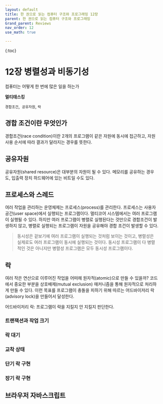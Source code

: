 ```yaml
---
layout: default
title: 한 권으로 읽는 컴퓨터 구조와 프로그래밍 12장
parent: 한 권으로 읽는 컴퓨터 구조와 프로그래밍
Grand_parent: Reviews
nav_order: 12
use_math: true

---
```






{:toc}

# 12장 병렬성과 비동기성

컴퓨터는 어떻게 한 번에 많은 일을 하는가



**멀티태스킹**



`경합조건`,` 공유자원`, `락`



## 경합 조건이란 무엇인가

경합조건(race condition)이란 2개의 프로그램이 같은 자원에 동시에 접근하고, 자원 사용 순서에 따라 결과가 달라지는 경우를 뜻한다.



## 공유자원

공유자원(shared resource)은 대부분의 자원이 될 수 있다. 메모리를 공유하는 경우도, 입출력 장치 하드웨어에 있는 비트일 수도 있다. 



## 프로세스와 스레드

여러 작업을 관리하는 운영체제는 프로세스(process)를 관리한다. 프로세스는 사용자 공간(user space)에서 실행되는 프로그램이다. 멀티코어 시스템에서는 여러 프로그램이 실행될 수 있다. 하지만 여러 프로그램이 병렬로 실행된다는 것만으로 경합조건이 발생하지 않고, 병렬로 실행되는 프로그램이 자원을 공유해야 경합 조건이 발생할 수 있다.



> 동시성은 겉보기에 여러 프로그램이 실행되는 것처럼 보이는 것이고, 병렬성은 실제로도 여러 프로그램이 동시에 실행되는 것이다. 동시성 프로그램이 다 병렬적인 것은 아니지만 병렬성 프로그램은 모두 동시성 프로그램이다.



## 락

여러 작은 연산으로 이루어진 작업을 어떠헤 원자적(atomic)으로 만들 수 있을까? 코드에서 중요한 부분을 상호배제(mutual exclusion) 매커니즘을 통해 원자적으로 처리하게 만들 수 있다. 이런 목표를 프로그램이 충돌을 피하기 위해 따르는 어드바이저리 락(advisory lock)을 만들어서 달성한다.

 어드바이저리 락: 프로그램이 락을 지킬지 안 지킬지 판단한다.



### 트랜잭션과 작업 크기



### 락 대기



### 교착 상태



### 단기 락 구현



### 장기 락 구현



## 브라우저 자바스크립트

